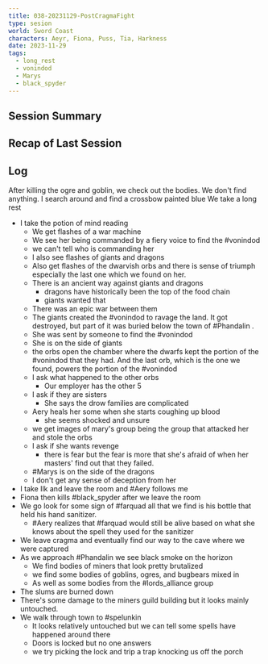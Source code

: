 ```yaml
---
title: 038-20231129-PostCragmaFight
type: sesion
world: Sword Coast
characters: Aeyr, Fiona, Puss, Tia, Harkness
date: 2023-11-29
tags:
  - long_rest
  - vonindod
  - Marys
  - black_spyder
---
```


## Session Summary

## Recap of Last Session

## Log

After killing the ogre and goblin, we check out the bodies. We don't find anything.
I search around and find a crossbow painted blue
We take a long rest
- I take the potion of mind reading
	- We get flashes of a war machine
	- We see her being commanded by a fiery voice to find the #vonindod
	- we can't tell who is commanding her
	- I also see flashes of giants and dragons
	- Also get flashes of the dwarvish orbs and there is sense of triumph especially the last one which we found on her. 
	- There is an ancient way against giants and dragons
		- dragons have historically been the top of the food chain
		- giants wanted that
	- There was an epic war between them
	- The giants created the #vonindod to ravage the land. It got destroyed, but part of it was buried below the town of #Phandalin .
	- She was sent by someone to find the #vonindod
	- She is on the side of giants
	- the orbs open the chamber where the dwarfs kept the portion of the #vonindod that they had. And the last orb, which is the one we found, powers the portion of the #vonindod
	- I ask what happened to the other orbs
		- Our employer has the other 5
	- I ask if they are sisters
		- She says the drow families are complicated
	- Aery heals her some when she starts coughing up blood
		- she seems shocked and unsure
	- we get images of mary's group being the group that attacked her and stole the orbs
	- I ask if she wants revenge
		- there is fear but the fear is more that she's afraid of when her masters' find out that they failed.
	- #Marys is on the side of the dragons
	- I don't get any sense of deception from her
- I take Ilk and leave the room and #Aery follows me
- Fiona then kills #black_spyder after we leave the room
- We go look for some sign of #farquad all that we find is his bottle that held his hand sanitizer.
	- #Aery realizes that #farquad would still be alive based on what she knows about the spell they used for the sanitizer 
- We leave cragma and eventually find our way to the cave where we were captured
- As we approach #Phandalin we see black smoke on the horizon
	- We find bodies of miners that look pretty brutalized
	- we find some bodies of goblins, ogres, and bugbears mixed in
	- As well as some bodies from the #lords_alliance group
- The slums are burned down
- There's some damage to the miners guild building but it looks mainly untouched.
- We walk through town to #spelunkin 
	- It looks relatively untouched but we can tell some spells have happened around there
	- Doors is locked but no one answers
	- we try picking the lock and trip a trap knocking us off the porch 

